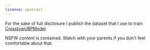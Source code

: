 ```yaml
---
license: openrail
---
```


For the sake of full disclosure I publish the dataset that I use to train [Crosstyan/BPModel](https://huggingface.co/Crosstyan/BPModel).

NSFW content is contained. Watch with your parents if you don't feel comfortable about that. 
